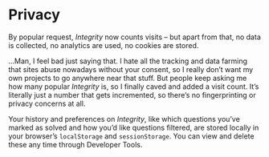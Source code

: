 # Privacy
<!-- #SQUARK live!
| dest = info/privacy
| capt = About your data on Integrity
| index = info
-->

By popular request, *Integrity* now counts visits – but apart from that, no data is collected, no analytics are used, no cookies are stored.

...Man, I feel bad just saying that. I hate all the tracking and data farming that sites abuse nowadays without your consent, so I really don’t want my own projects to go anywhere near that stuff. But people keep asking me how many popular *Integrity* is, so I finally caved and added a visit count. It’s literally just a number that gets incremented, so there’s no fingerprinting or privacy concerns at all.

Your history and preferences on *Integrity*, like which questions you’ve marked as solved and how you’d like questions filtered, are stored locally in your browser’s `localStorage` and `sessionStorage`. You can view and delete these any time through Developer Tools.
